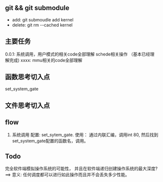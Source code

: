 ## git && git submodule
* add: git submoudle add <url> kernel
* delete: git rm --cached kernel

## 主要任务
0.0.1:
    系统调用，用户模式的相关code全部理解
    schede相关操作 （基本已经理解完成)
xxxx:
    mmu相关的code全部理解

## 函数思考切入点
set_system_gate

## 文件思考切入点


## flow
1. 系统调用
配置: set_sytem_gate. 使用： 通过内联汇编，调用int 80, 然后找到set_system_gate配置的函数名，调用。

## Todo
完全软件端模拟操作系统的可能性， 并且在软件端递归创建操作系统的最大深度? 
==> 意义: 任何调度都可以进行如此操作而且并不会丢失多少性能。
